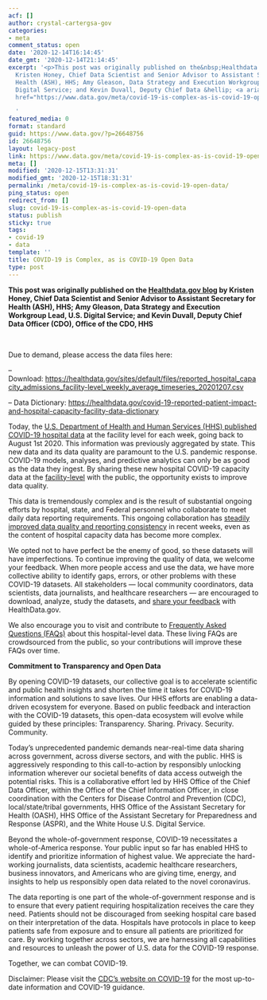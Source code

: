 ```yaml
---
acf: []
author: crystal-cartergsa-gov
categories:
- meta
comment_status: open
date: '2020-12-14T16:14:45'
date_gmt: '2020-12-14T21:14:45'
excerpt: '<p>This post was originally published on the&nbsp;Healthdata.gov blog&nbsp;by
  Kristen Honey, Chief Data Scientist and Senior Advisor to Assistant Secretary for
  Health (ASH), HHS; Amy Gleason, Data Strategy and Execution Workgroup Lead, U.S.
  Digital Service; and Kevin Duvall, Deputy Chief Data &hellip; <a aria-describedby="post-title-26648756"
  href="https://www.data.gov/meta/covid-19-is-complex-as-is-covid-19-open-data/">Continued</a></p>

  '
featured_media: 0
format: standard
guid: https://www.data.gov/?p=26648756
id: 26648756
layout: legacy-post
link: https://www.data.gov/meta/covid-19-is-complex-as-is-covid-19-open-data/
meta: []
modified: '2020-12-15T13:31:31'
modified_gmt: '2020-12-15T18:31:31'
permalink: /meta/covid-19-is-complex-as-is-covid-19-open-data/
ping_status: open
redirect_from: []
slug: covid-19-is-complex-as-is-covid-19-open-data
status: publish
sticky: true
tags:
- covid-19
- data
template: ''
title: COVID-19 is Complex, as is COVID-19 Open Data
type: post
---
```

**This post was originally published on the [Healthdata.gov blog](https://healthdata.gov/hhs-publishes-covid-19-hospital-facility-level-data) by Kristen Honey, Chief Data Scientist and Senior Advisor to Assistant Secretary for Health (ASH), HHS; Amy Gleason, Data Strategy and Execution Workgroup Lead, U.S. Digital Service; and Kevin Duvall, Deputy Chief Data Officer (CDO), Office of the CDO, HHS**


 


Due to demand, please access the data files here:  

– Download: <https://healthdata.gov/sites/default/files/reported_hospital_capacity_admissions_facility-level_weekly_average_timeseries_20201207.csv>  

– Data Dictionary: <https://healthdata.gov/covid-19-reported-patient-impact-and-hospital-capacity-facility-data-dictionary>


Today, the [U.S. Department of Health and Human Services (HHS) published COVID-19 hospital data](https://www.hhs.gov/about/news/2020/12/07/hhs-publishes-covid-19-hospital-facility-level-data.html) at the facility level for each week, going back to August 1st 2020. This information was previously aggregated by state. This new data and its data quality are paramount to the U.S. pandemic response. COVID-19 models, analyses, and predictive analytics can only be as good as the data they ingest. By sharing these new hospital COVID-19 capacity data at the [facility-level](https://healthdata.gov/dataset/covid-19-reported-patient-impact-and-hospital-capacity-facility) with the public, the opportunity exists to improve data quality.


This data is tremendously complex and is the result of substantial ongoing efforts by hospital, state, and Federal personnel who collaborate to meet daily data reporting requirements. This ongoing collaboration has [steadily improved data quality and reporting consistency](https://healthdata.gov/covid-19-hospital-reporting-hospital-reporting-trend-dashboard) in recent weeks, even as the content of hospital capacity data has become more complex.


We opted not to have perfect be the enemy of good, so these datasets will have imperfections. To continue improving the quality of data, we welcome your feedback. When more people access and use the data, we have more collective ability to identify gaps, errors, or other problems with these COVID-19 datasets. All stakeholders — local community coordinators, data scientists, data journalists, and healthcare researchers — are encouraged to download, analyze, study the datasets, and [share your feedback](mailto:HealthData@hhs.gov?subject=COVID-19%20Open%20Data%20-%20feedback) with HealthData.gov.


We also encourage you to visit and contribute to [Frequently Asked Questions (FAQs)](https://github.com/CareSet/COVID_Hospital_PUF) about this hospital-level data. These living FAQs are crowdsourced from the public, so your contributions will improve these FAQs over time.


**Commitment to Transparency and Open Data**


By opening COVID-19 datasets, our collective goal is to accelerate scientific and public health insights and shorten the time it takes for COVID-19 information and solutions to save lives. Our HHS efforts are enabling a data-driven ecosystem for everyone. Based on public feedback and interaction with the COVID-19 datasets, this open-data ecosystem will evolve while guided by these principles: Transparency. Sharing. Privacy. Security. Community.


Today’s unprecedented pandemic demands near-real-time data sharing across government, across diverse sectors, and with the public. HHS is aggressively responding to this call-to-action by responsibly unlocking information wherever our societal benefits of data access outweigh the potential risks. This is a collaborative effort led by HHS Office of the Chief Data Officer, within the Office of the Chief Information Officer, in close coordination with the Centers for Disease Control and Prevention (CDC), local/state/tribal governments, HHS Office of the Assistant Secretary for Health (OASH), HHS Office of the Assistant Secretary for Preparedness and Response (ASPR), and the White House U.S. Digital Service.


Beyond the whole-of-government response, COVID-19 necessitates a whole-of-America response. Your public input so far has enabled HHS to identify and prioritize information of highest value. We appreciate the hard-working journalists, data scientists, academic healthcare researchers, business innovators, and Americans who are giving time, energy, and insights to help us responsibly open data related to the novel coronavirus.


The data reporting is one part of the whole-of-government response and is to ensure that every patient requiring hospitalization receives the care they need. Patients should not be discouraged from seeking hospital care based on their interpretation of the data. Hospitals have protocols in place to keep patients safe from exposure and to ensure all patients are prioritized for care. By working together across sectors, we are harnessing all capabilities and resources to unleash the power of U.S. data for the COVID-19 response.


Together, we can combat COVID-19.


Disclaimer: Please visit the [CDC’s website on COVID-19](https://www.cdc.gov/coronavirus/2019-ncov/index.html) for the most up-to-date information and COVID-19 guidance.


